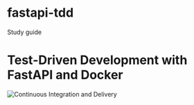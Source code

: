 # fastapi-tdd
Study guide
# Test-Driven Development with FastAPI and Docker

![Continuous Integration and Delivery](https://github.com/fareeid/fastapi-tdd/workflows/Continuous%20Integration%20and%20Delivery/badge.svg?branch=main)
